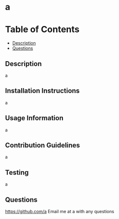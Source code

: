 
# a
# Table of Contents

* [Description](#description)
* [Questions](#questions)


## Description
a
## Installation Instructions
a
## Usage Information
a
## Contribution Guidelines
a
## Testing
a
## Questions 
https://github.com/a
Email me at a with any questions

